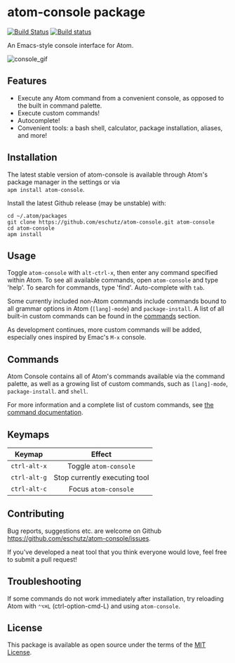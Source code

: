 # atom-console package

[![Build Status](https://travis-ci.org/eschutz/atom-console.svg?branch=master)](https://travis-ci.org/eschutz/atom-console) [![Build status](https://ci.appveyor.com/api/projects/status/6ba8t60j9nvwkhxr/branch/master?svg=true)](https://ci.appveyor.com/project/eschutz/atom-console/branch/master)

An Emacs-style console interface for Atom.

![console_gif](https://cloud.githubusercontent.com/assets/17667220/19153791/74b184d0-8c1f-11e6-9829-8b654ceb99bc.gif)

## Features

- Execute any Atom command from a convenient console, as opposed to the built in command palette.
- Execute custom commands!
- Autocomplete!
- Convenient tools: a bash shell, calculator, package installation, aliases, and more!

## Installation

The latest stable version of atom-console is available through Atom's package manager in the settings or via<br>
`apm install atom-console`.

Install the latest Github release (may be unstable) with:

```
cd ~/.atom/packages
git clone https://github.com/eschutz/atom-console.git atom-console
cd atom-console
apm install
```

## Usage

Toggle `atom-console` with `alt-ctrl-x`, then enter any command specified within Atom. To see all available commands, open `atom-console` and type 'help'. To search for commands, type 'find'. Auto-complete with `tab`.

Some currently included non-Atom commands include commands bound to all grammar options in Atom (`[lang]-mode`) and `package-install`. A list of all built-in custom commands can be found in the [commands](#commands) section.

As development continues, more custom commands will be added, especially ones inspired by Emac's `M-x` console.

## Commands

Atom Console contains all of Atom's commands available via the command palette, as well as a growing list of custom commands, such as `[lang]-mode`, `package-install`. and `shell`.

For more information and a complete list of custom commands, see [the command documentation](./commands.md).

## Keymaps

   Keymap    |            Effect
:----------: | :---------------------------:
`ctrl-alt-x` |     Toggle `atom-console`
`ctrl-alt-g` | Stop currently executing tool
`ctrl-alt-c` |     Focus `atom-console`

## Contributing

Bug reports, suggestions etc. are welcome on Github <https://github.com/eschutz/atom-console/issues>.

If you've developed a neat tool that you think everyone would love, feel free to submit a pull request!

## Troubleshooting
If some commands do not work immediately after installation, try reloading Atom with `⌃⌥⌘L` (ctrl-option-cmd-L) and using `atom-console`.

## License

This package is available as open source under the terms of the [MIT License](https://opensource.org/licenses/MIT).
